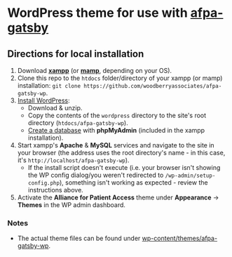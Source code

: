 # WordPress theme for use with [afpa-gatsby](https://github.com/avinoamsn/afpa-gatsby)

## Directions for local installation

1. Download [**xampp**](https://www.apachefriends.org/download.html) (or [**mamp**](https://www.mamp.info/en/downloads/), depending on your OS).
2. Clone this repo to the `htdocs` folder/directory of your xampp (or mamp) installation: `git clone https://github.com/woodberryassociates/afpa-gatsby-wp`.
3. [Install WordPress](https://wordpress.org/support/article/how-to-install-wordpress/):
    - Download & unzip.
    - Copy the contents of the `wordpress` directory to the site's root directory (`htdocs/afpa-gatsby-wp`).
    - [Create a database](https://wordpress.org/support/article/creating-database-for-wordpress/#using-phpmyadmin) with **phpMyAdmin** (included in the xampp installation).
4. Start xampp's **Apache** & **MySQL** services and navigate to the site in your browser (the address uses the root directory's name - in this case, it's `http://localhost/afpa-gatsby-wp`).
    - If the install script doesn't execute (i.e. your browser isn't showing the WP config dialog/you weren't redirected to `/wp-admin/setup-config.php`), something isn't working as expected - review the instructions above.
5. Activate the **Alliance for Patient Access** theme under **Appearance** -> **Themes** in the WP admin dashboard.

### Notes

- The actual theme files can be found under [wp-content/themes/afpa-gatsby-wp](https://github.com/woodberryassociates/afpa-gatsby-wp/tree/master/wp-content/themes/afpa-gatsby-wp).

